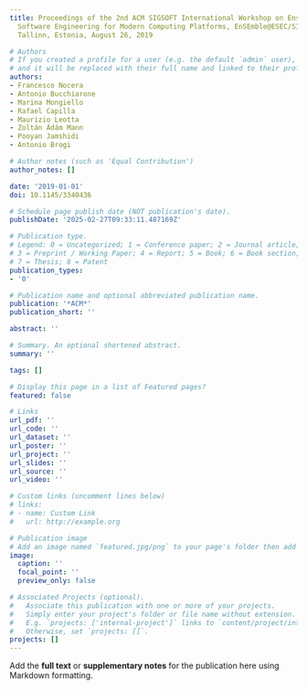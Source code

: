 ```yaml
---
title: Proceedings of the 2nd ACM SIGSOFT International Workshop on Ensemble-Based
  Software Engineering for Modern Computing Platforms, EnSEmble@ESEC/SIGSOFT FSE 2019,
  Tallinn, Estonia, August 26, 2019

# Authors
# If you created a profile for a user (e.g. the default `admin` user), write the username (folder name) here
# and it will be replaced with their full name and linked to their profile.
authors:
- Francesco Nocera
- Antonio Bucchiarone
- Marina Mongiello
- Rafael Capilla
- Maurizio Leotta
- Zoltán Ádám Mann
- Pooyan Jamshidi
- Antonio Brogi

# Author notes (such as 'Equal Contribution')
author_notes: []

date: '2019-01-01'
doi: 10.1145/3340436

# Schedule page publish date (NOT publication's date).
publishDate: '2025-02-27T09:33:11.487169Z'

# Publication type.
# Legend: 0 = Uncategorized; 1 = Conference paper; 2 = Journal article;
# 3 = Preprint / Working Paper; 4 = Report; 5 = Book; 6 = Book section;
# 7 = Thesis; 8 = Patent
publication_types:
- '0'

# Publication name and optional abbreviated publication name.
publication: '*ACM*'
publication_short: ''

abstract: ''

# Summary. An optional shortened abstract.
summary: ''

tags: []

# Display this page in a list of Featured pages?
featured: false

# Links
url_pdf: ''
url_code: ''
url_dataset: ''
url_poster: ''
url_project: ''
url_slides: ''
url_source: ''
url_video: ''

# Custom links (uncomment lines below)
# links:
# - name: Custom Link
#   url: http://example.org

# Publication image
# Add an image named `featured.jpg/png` to your page's folder then add a caption below.
image:
  caption: ''
  focal_point: ''
  preview_only: false

# Associated Projects (optional).
#   Associate this publication with one or more of your projects.
#   Simply enter your project's folder or file name without extension.
#   E.g. `projects: ['internal-project']` links to `content/project/internal-project/index.md`.
#   Otherwise, set `projects: []`.
projects: []
---
```


Add the **full text** or **supplementary notes** for the publication here using Markdown formatting.
